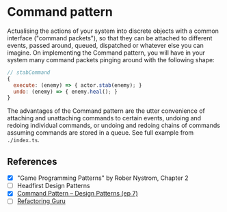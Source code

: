 # Command pattern

Actualising the actions of your system into discrete objects with a common interface ("command packets"), so that they can be attached to different events, passed around, queued, dispatched or whatever else you can imagine. On implementing the Command pattern, you will have in your system many command packets pinging around with the following shape:

```js
// stabCommand
{
  execute: (enemy) => { actor.stab(enemy); }
  undo: (enemy) => { enemy.heal(); }
}
```

The advantages of the Command pattern are the utter convenience of attaching and unattaching commands to certain events, undoing and redoing individual commands, or undoing and redoing chains of commands assuming commands are stored in a queue. See full example from `./index.ts`.

## References

- [x] "Game Programming Patterns" by Rober Nystrom, Chapter 2
- [ ] Headfirst Design Patterns
- [x] [Command Pattern – Design Patterns (ep 7)](https://www.youtube.com/watch?v=9qA5kw8dcSU)
- [ ] [Refactoring Guru](https://refactoring.guru/design-patterns/command)
